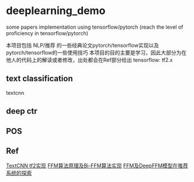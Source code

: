 # deeplearning_demo
some papers implementation using tensorflow/pytorch (reach the level of proficiency in tensorflow/pytorch)

本项目包括 NLP/推荐 的一些经典论文pytorch/tensorflow实现以及pytorch/tensorflow的一些使用技巧
本项目的目的主要是学习，因此大部分为在他人的代码上的解读或者修改，出处都会在Ref部分给出
tensorflow: tf2.x

## text classification 
textcnn

## deep ctr


## POS



## Ref
[TextCNN tf2实现](https://github.com/ShaneTian/TextCNN/)
[FFM算法原理及Bi-FFM算法实现](https://zhuanlan.zhihu.com/p/145928996)
[FFM及DeepFFM模型在推荐系统的探索](https://zhuanlan.zhihu.com/p/67795161)

